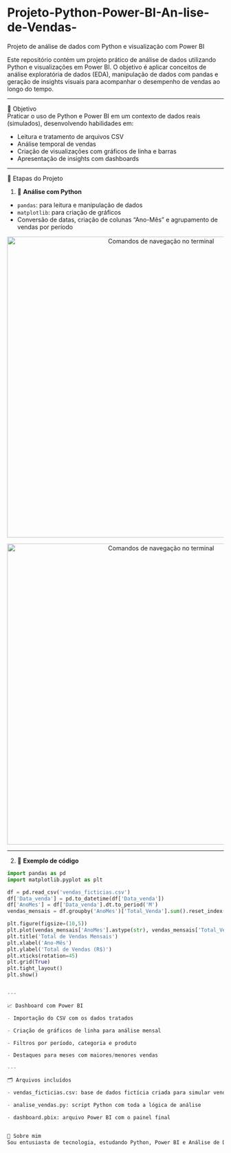 # Projeto-Python-Power-BI-An-lise-de-Vendas-
Projeto de análise de dados com Python e visualização com Power BI

Este repositório contém um projeto prático de análise de dados utilizando Python e visualizações em Power BI. O objetivo é aplicar conceitos de análise exploratória de dados (EDA), manipulação de dados com pandas e geração de insights visuais para acompanhar o desempenho de vendas ao longo do tempo.

---

📌 Objetivo  
Praticar o uso de Python e Power BI em um contexto de dados reais (simulados), desenvolvendo habilidades em:
- Leitura e tratamento de arquivos CSV
- Análise temporal de vendas
- Criação de visualizações com gráficos de linha e barras
- Apresentação de insights com dashboards

---

🧠 Etapas do Projeto

1. 🐍 **Análise com Python**
- `pandas`: para leitura e manipulação de dados
- `matplotlib`: para criação de gráficos
- Conversão de datas, criação de colunas “Ano-Mês” e agrupamento de vendas por período

<p align="center">
  <img src="https://i.imgur.com/VCtsecR.jpeg" alt="Comandos de navegação no terminal" width="700"/>
</p>


<p align="center">
  <img src="https://i.imgur.com/prYWGGV.jpeg" alt="Comandos de navegação no terminal" width="700"/>
</p>

---

2. 📁 **Exemplo de código**
```python
import pandas as pd
import matplotlib.pyplot as plt

df = pd.read_csv('vendas_ficticias.csv')
df['Data_venda'] = pd.to_datetime(df['Data_venda'])
df['AnoMes'] = df['Data_venda'].dt.to_period('M')
vendas_mensais = df.groupby('AnoMes')['Total_Venda'].sum().reset_index()

plt.figure(figsize=(10,5))
plt.plot(vendas_mensais['AnoMes'].astype(str), vendas_mensais['Total_Venda'], marker='o', color='purple')
plt.title('Total de Vendas Mensais')
plt.xlabel('Ano-Mês')
plt.ylabel('Total de Vendas (R$)')
plt.xticks(rotation=45)
plt.grid(True)
plt.tight_layout()
plt.show()


---

📈 Dashboard com Power BI

- Importação do CSV com os dados tratados

- Criação de gráficos de linha para análise mensal

- Filtros por período, categoria e produto

- Destaques para meses com maiores/menores vendas

---

🗂️ Arquivos incluídos

- vendas_ficticias.csv: base de dados fictícia criada para simular vendas

- analise_vendas.py: script Python com toda a lógica de análise

- dashboard.pbix: arquivo Power BI com o painel final


🚀 Sobre mim
Sou entusiasta de tecnologia, estudando Python, Power BI e Análise de Dados com o objetivo de atuar profissionalmente na área de dados. Este projeto faz parte do meu portfólio e jornada de transição de carreira.









